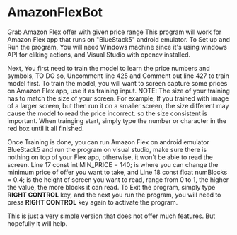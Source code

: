 # AmazonFlexBot
Grab Amazon Flex offer with given price range
This program will work for Amazon Flex app that runs on "BlueStack5" android emulator.
To Set up and Run the program, You will need Windows machine since it's using windows
API for cliking actions, and Visual Studio with opencv installed. 

Next, You first need to train the model to learn the price numbers and symbols, 
TO DO so, Uncomment line 425 and Comment out line 427 to train model first. 
To train the model, you will want to screen capture some prices on Amazon Flex app, use it as
training input. NOTE: The size of your training has to match the size of your screen. For example, 
If you trained with image of a larger screen, but then run it on a smaller screen, the size different
may cause the model to read the price incorrect. so the size consistent is important.
When trainging start, simply type the number or character in the red box until it all finished.

Once Training is done, you can run Amazon Flex on android emulator BlueStack5 and run the program on visual studio, 
make sure there is nothing on top of your Flex app, otherwise, it won't be able to read the screen. 
Line 17 const int MIN_PRICE = 140; is where you can change the minimum price of offer you want to take, and 
Line 18 const float numBlocks = 0.4; is the height of screen you want to read, range from 0 to 1, the higher the value, 
the more blocks it can read. 
To Exit the program, simply type <strong>RIGHT CONTROL</strong> key, and the next you run the program, you will need to
press <strong>RIGHT CONTROL</strong> key again to activate the program. 

This is just a very simple version that does not offer much features. But hopefully it will help.

